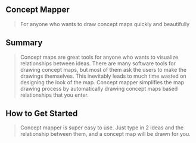 ## Concept Mapper ##
  > For anyone who wants to draw concept maps quickly and beautifully

## Summary ##
  > Concept maps are great tools for anyone who wants to visualize relationships between ideas. There are many software tools for drawing concept maps, but most of them ask the users to make the drawings themselves. This inevitably leads to much time wasted on designing the look of the map. Concept mapper simplifies the map drawing process by automatically drawing concept maps based relationships that you enter. 

## How to Get Started ##
  > Concept mapper is super easy to use. Just type in 2 ideas and the relationship between them, and a concept map will be drawn for you. 
